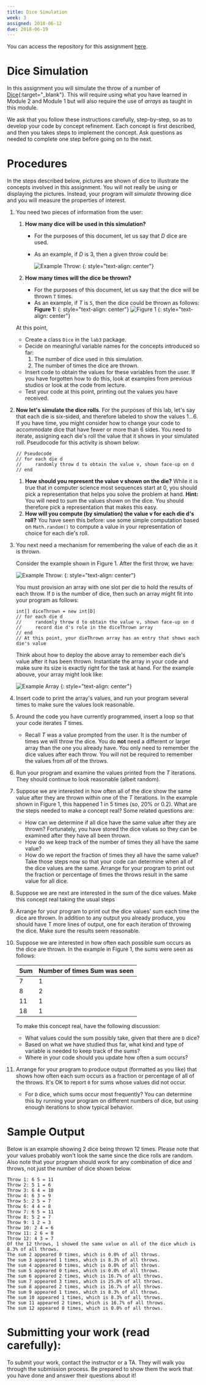 ```yaml
---
title: Dice Simulation
week: 3
assigned: 2018-06-12
due: 2018-06-19
---
```


You can access the repository for this assignment <a href="https://classroom.github.com/a/rO4r7rSb" target="_blank">here</a>.

# Dice Simulation
In this assignment you will simulate the throw of a number of [Dice](https://en.wikipedia.org/wiki/Dice "Dice Wiki"){:target="_blank"}. This will require using what you have learned in Module 2 and Module 1 but will also require the use of *arrays* as taught in this module.

We ask that you follow these instructions carefully, step-by-step, so as to develop your code by concept refinement. Each concept is first described, and then you takes steps to implement the concept.  Ask questions as needed to complete one step before going on to the next.

# Procedures

In the steps described below, pictures are shown of dice to illustrate the concepts involved in this assignment. You will not really be using or displaying the pictures. Instead, your program will *simulate* throwing dice and you will measure the properties of interest.

1. You need two pieces of information from the user:
	1. **How many dice will be used in this simulation?**
		* For the purposes of this document, let us say that *D* dice are used.
		* As an example, if *D* is 3, then a given throw could be:
			
			![Example Throw:](../../../assignments/353.png)
			{: style="text-align: center"}
			
	2. **How many times will the dice be thrown?**
		* For the purposes of this document, let us say that the dice will be thrown `T` times.
		* As an example, if *T* is `5`, then the dice could be thrown as follows:
		**Figure 1:**
		{: style="text-align: center"}
		![Figure 1](../../../assignments/DieGrid.png)
		{: style="text-align: center"}

	At this point,
	
	* Create a class `Dice` in the `lab3` package.
	* Decide on meaningful variable names for the concepts introduced so far:
		1. The number of dice used in this simulation.
		2. The number of times the dice are thrown.
	* Insert code to obtain the values for these variables from the user.  If you have forgotten how to do this, look at examples from previous studios or look at the code from lecture.
	* Test your code at this point, printing out the values you have received.
2. **Now let\'s simulate the dice rolls**.  For the purposes of this lab, let\'s say that each die is six-sided, and therefore labeled to show the values 1…6. If you have time, you might consider how to change your code to accommodate dice that have fewer or more than 6 sides.
	You need to iterate, assigning each die\'s roll the value that it shows in your simulated roll. Pseudocode for this activity is shown below:
	

	```
	// Pseudocode
	// for each die d
	//     randomly throw d to obtain the value v, shown face-up on d
	// end
	```

	1. **How should you represent the value v shown on the die?**
		While it is true that in computer science most sequences start at 0, you should pick a representation that helps you solve the problem at hand.
		**Hint:** You will need to sum the values shown on the dice. You should therefore pick a representation that makes this easy.
	2. **How will you compute (by simulation) the value v for each die d\'s roll?**
		You have seen this before: use some simple computation based on `Math.random()` to compute a value in your representation of choice for each die\'s roll.
3. You next need a mechanism for remembering the value of each die as it is thrown.

	Consider the example shown in Figure 1. After the first throw, we have:

	![Example Throw:](../../../assignments/353.png)
	{: style="text-align: center"}
	
	You must provision an array with one slot per die to hold the results of each throw. If `D` is the number of dice, then such an array might fit into your program as follows:
	```
	int[] diceThrown = new int[D]
	// for each die d
	//     randomly throw d to obtain the value v, shown face-up on d
	//     record die d's role in the diceThrown array
	// end
	// At this point, your dieThrown array has an entry that shows each die's value
	```	
	Think about how to deploy the above array to remember each die\'s value after it has been thrown. Instantiate the array in your code and make sure its size is exactly right for the task at hand.
	For the example abouve, your array might look like:
	
    ![Example Array](../../../studios/dieTable.png)
	{: style="text-align: center"}
	
4. Insert code to print the array\'s values, and run your program several times to make sure the values look reasonable.
5. Around the code you have currently programmed, insert a loop so that your code iterates *T* times.
	* Recall *T* was a value prompted from the user. It is the number of times we will throw the dice.
	You do **not** need a different or larger array than the one you already have. You only need to remember the dice values after each throw. You will not be required to remember the values from *all* of the throws.
6. Run your program and examine the values printed from the *T* iterations. They should continue to look reasonable (albeit random).
7. Suppose we are interested in how often all of the dice show the same value after they are thrown within one of the *T* iterations. In the example shown in Figure 1, this happened 1 in 5 times (so, 20% or 0.2).
	What are the steps needed to make a concept real? Some related questions are:
	
	* How can we determine if all dice have the same value after they are thrown? Fortunately, you have stored the dice values so they can be examined after they have all been thrown.
	* How do we keep track of the number of times they all have the same value?
	* How do we report the fraction of times they all have the same value?
	Take those steps now so that your code can determine when all of the dice values are the same. Arrange for your program to print out the fraction or percentage of times the throws result in the same value for all dice.
8. Suppose we are next are interested in the *sum* of the dice values. Make this concept real taking the usual steps
9. Arrange for your program to print out the dice values\' sum each time the dice are thrown. In addition to any output you already produce, you should have T more lines of output, one for each iteration of throwing the dice. Make sure the results seem reasonable.
10. Suppose we are interested in how often each possible sum occurs as the dice are thrown. In the example in Figure 1, the sums were seen as follows:

    | Sum | Number of times Sum was seen |
    | --- | ---------------------------- |
    | 7   | 1                            |
    | 8   | 2                            |
    | 11  | 1                            |
    | 18  | 1                            |

	To make this concept real, have the following discussion:
	
	* What values could the sum possibly take, given that there are `D` dice?
	* Based on what we have studied thus far, what kind and type of variable is needed to keep track of the sums?
	* Where in your code should you update how often a sum occurs?

11. Arrange for your program to produce output (formatted as you like) that shows how often each sum occurs as a fraction or percentage of all of the throws. It\'s OK to report `0` for sums whose values did not occur.
	* For `D` dice, which sums occur most frequently? You can determine this by running your program on different numbers of dice, but using enough iterations to show typical behavior.

# Sample Output

Below is an example showing 2 dice being thrown 12 times. Please note that your values probably won't look the same since the dice rolls are random. Also note that your program should work for any combination of dice and throws, not just the number of dice shown below.

```
Throw 1: 6 5 = 11
Throw 2: 5 1 = 6
Throw 3: 6 4 = 10
Throw 4: 6 3 = 9
Throw 5: 2 5 = 7
Throw 6: 4 4 = 8
Throw 7: 6 5 = 11
Throw 8: 5 2 = 7
Throw 9: 1 2 = 3
Throw 10: 2 4 = 6
Throw 11: 2 6 = 8
Throw 12: 4 3 = 7
Of the 12 throws, 1 showed the same value on all of the dice which is 8.3% of all throws.
The sum 2 appeared 0 times, which is 0.0% of all throws.
The sum 3 appeared 1 times, which is 8.3% of all throws.
The sum 4 appeared 0 times, which is 0.0% of all throws.
The sum 5 appeared 0 times, which is 0.0% of all throws.
The sum 6 appeared 2 times, which is 16.7% of all throws.
The sum 7 appeared 3 times, which is 25.0% of all throws.
The sum 8 appeared 2 times, which is 16.7% of all throws.
The sum 9 appeared 1 times, which is 8.3% of all throws.
The sum 10 appeared 1 times, which is 8.3% of all throws.
The sum 11 appeared 2 times, which is 16.7% of all throws.
The sum 12 appeared 0 times, which is 0.0% of all throws.
```
	
# Submitting your work (read carefully):

To submit your work, contact the instructor or a TA. They will walk you through the submission process. Be prepared to show them the work that you have done and answer their questions about it!

